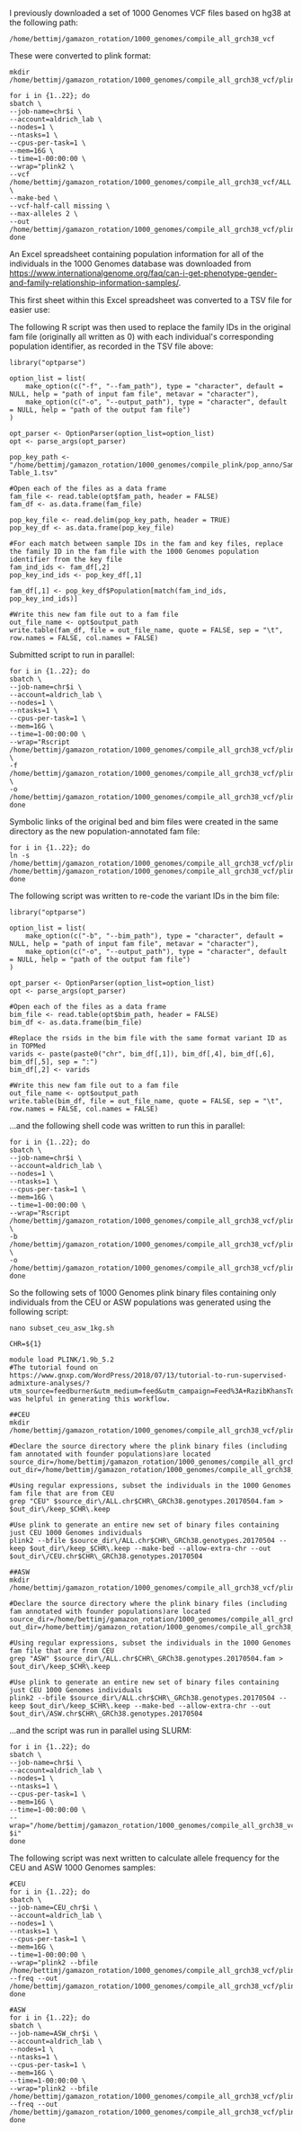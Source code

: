 I previously downloaded a set of 1000 Genomes VCF files based on hg38 at the following path:
```
/home/bettimj/gamazon_rotation/1000_genomes/compile_all_grch38_vcf
```

These were converted to plink format:
```
mkdir /home/bettimj/gamazon_rotation/1000_genomes/compile_all_grch38_vcf/plink

for i in {1..22}; do
sbatch \
--job-name=chr$i \
--account=aldrich_lab \
--nodes=1 \
--ntasks=1 \
--cpus-per-task=1 \
--mem=16G \
--time=1-00:00:00 \
--wrap="plink2 \
--vcf /home/bettimj/gamazon_rotation/1000_genomes/compile_all_grch38_vcf/ALL.chr$i\_GRCh38.genotypes.20170504.vcf.gz \
--make-bed \
--vcf-half-call missing \
--max-alleles 2 \
--out /home/bettimj/gamazon_rotation/1000_genomes/compile_all_grch38_vcf/plink/ALL.chr$i\_GRCh38.genotypes.20170504"
done
```

An Excel spreadsheet containing population information for all of the individuals in the 1000 Genomes database was downloaded from https://www.internationalgenome.org/faq/can-i-get-phenotype-gender-and-family-relationship-information-samples/.

This first sheet within this Excel spreadsheet was converted to a TSV file for easier use:


The following R script was then used to replace the family IDs in the original fam file (originally all written as 0) with each individual's corresponding population identifier, as recorded in the TSV file above:


```
library("optparse")

option_list = list(
	make_option(c("-f", "--fam_path"), type = "character", default = NULL, help = "path of input fam file", metavar = "character"),
	make_option(c("-o", "--output_path"), type = "character", default = NULL, help = "path of the output fam file")
)

opt_parser <- OptionParser(option_list=option_list)
opt <- parse_args(opt_parser)

pop_key_path <- "/home/bettimj/gamazon_rotation/1000_genomes/compile_plink/pop_anno/Sample_Info-Table_1.tsv"

#Open each of the files as a data frame
fam_file <- read.table(opt$fam_path, header = FALSE)
fam_df <- as.data.frame(fam_file)

pop_key_file <- read.delim(pop_key_path, header = TRUE)
pop_key_df <- as.data.frame(pop_key_file)

#For each match between sample IDs in the fam and key files, replace the family ID in the fam file with the 1000 Genomes population identifier from the key file
fam_ind_ids <- fam_df[,2]
pop_key_ind_ids <- pop_key_df[,1]

fam_df[,1] <- pop_key_df$Population[match(fam_ind_ids, pop_key_ind_ids)]

#Write this new fam file out to a fam file
out_file_name <- opt$output_path
write.table(fam_df, file = out_file_name, quote = FALSE, sep = "\t", row.names = FALSE, col.names = FALSE)
```

Submitted script to run in parallel:
```
for i in {1..22}; do
sbatch \
--job-name=chr$i \
--account=aldrich_lab \
--nodes=1 \
--ntasks=1 \
--cpus-per-task=1 \
--mem=16G \
--time=1-00:00:00 \
--wrap="Rscript /home/bettimj/gamazon_rotation/1000_genomes/compile_all_grch38_vcf/plink/pop_anno/annotate_fam_with_pops_1kg_hg38.R \
-f /home/bettimj/gamazon_rotation/1000_genomes/compile_all_grch38_vcf/plink/ALL.chr$i\_GRCh38.genotypes.20170504.fam \
-o /home/bettimj/gamazon_rotation/1000_genomes/compile_all_grch38_vcf/plink/pop_anno/ALL.chr$i\_GRCh38.genotypes.20170504.fam"
done
```

Symbolic links of the original bed and bim files were created in the same directory as the new population-annotated fam file:
```
for i in {1..22}; do
ln -s /home/bettimj/gamazon_rotation/1000_genomes/compile_all_grch38_vcf/plink/ALL.chr$i\_GRCh38.genotypes.20170504.bed /home/bettimj/gamazon_rotation/1000_genomes/compile_all_grch38_vcf/plink/pop_anno
done
```

The following script was written to re-code the variant IDs in the bim file:


```
library("optparse")

option_list = list(
	make_option(c("-b", "--bim_path"), type = "character", default = NULL, help = "path of input fam file", metavar = "character"),
	make_option(c("-o", "--output_path"), type = "character", default = NULL, help = "path of the output fam file")
)

opt_parser <- OptionParser(option_list=option_list)
opt <- parse_args(opt_parser)

#Open each of the files as a data frame
bim_file <- read.table(opt$bim_path, header = FALSE)
bim_df <- as.data.frame(bim_file)

#Replace the rsids in the bim file with the same format variant ID as in TOPMed
varids <- paste(paste0("chr", bim_df[,1]), bim_df[,4], bim_df[,6], bim_df[,5], sep = ":")
bim_df[,2] <- varids

#Write this new fam file out to a fam file
out_file_name <- opt$output_path
write.table(bim_df, file = out_file_name, quote = FALSE, sep = "\t", row.names = FALSE, col.names = FALSE)
```

...and the following shell code was written to run this in parallel:
```
for i in {1..22}; do
sbatch \
--job-name=chr$i \
--account=aldrich_lab \
--nodes=1 \
--ntasks=1 \
--cpus-per-task=1 \
--mem=16G \
--time=1-00:00:00 \
--wrap="Rscript /home/bettimj/gamazon_rotation/1000_genomes/compile_all_grch38_vcf/plink/pop_anno/recode_bim_with_snpid_hg38.R \
-b /home/bettimj/gamazon_rotation/1000_genomes/compile_all_grch38_vcf/plink/ALL.chr$i\_GRCh38.genotypes.20170504.bim \
-o /home/bettimj/gamazon_rotation/1000_genomes/compile_all_grch38_vcf/plink/pop_anno/ALL.chr$i\_GRCh38.genotypes.20170504.bim"
done
```

So the following sets of 1000 Genomes plink binary files containing only individuals from the CEU or ASW populations was generated using the following script:
```
nano subset_ceu_asw_1kg.sh

CHR=${1}

module load PLINK/1.9b_5.2
#The tutorial found on https://www.gnxp.com/WordPress/2018/07/13/tutorial-to-run-supervised-admixture-analyses/?utm_source=feedburner&utm_medium=feed&utm_campaign=Feed%3A+RazibKhansTotalFeed+%28Razib+Khan%27s+total+feed%29 was helpful in generating this workflow.

##CEU
mkdir /home/bettimj/gamazon_rotation/1000_genomes/compile_all_grch38_vcf/plink/pop_anno/ceu

#Declare the source directory where the plink binary files (including fam annotated with founder populations)are located
source_dir=/home/bettimj/gamazon_rotation/1000_genomes/compile_all_grch38_vcf/plink/pop_anno
out_dir=/home/bettimj/gamazon_rotation/1000_genomes/compile_all_grch38_vcf/plink/pop_anno/ceu

#Using regular expressions, subset the individuals in the 1000 Genomes fam file that are from CEU 
grep "CEU" $source_dir\/ALL.chr$CHR\_GRCh38.genotypes.20170504.fam > $out_dir\/keep_$CHR\.keep

#Use plink to generate an entire new set of binary files containing just CEU 1000 Genomes individuals
plink2 --bfile $source_dir\/ALL.chr$CHR\_GRCh38.genotypes.20170504 --keep $out_dir\/keep_$CHR\.keep --make-bed --allow-extra-chr --out $out_dir\/CEU.chr$CHR\_GRCh38.genotypes.20170504

##ASW
mkdir /home/bettimj/gamazon_rotation/1000_genomes/compile_all_grch38_vcf/plink/pop_anno/asw

#Declare the source directory where the plink binary files (including fam annotated with founder populations)are located
source_dir=/home/bettimj/gamazon_rotation/1000_genomes/compile_all_grch38_vcf/plink/pop_anno
out_dir=/home/bettimj/gamazon_rotation/1000_genomes/compile_all_grch38_vcf/plink/pop_anno/asw

#Using regular expressions, subset the individuals in the 1000 Genomes fam file that are from CEU 
grep "ASW" $source_dir\/ALL.chr$CHR\_GRCh38.genotypes.20170504.fam > $out_dir\/keep_$CHR\.keep

#Use plink to generate an entire new set of binary files containing just CEU 1000 Genomes individuals
plink2 --bfile $source_dir\/ALL.chr$CHR\_GRCh38.genotypes.20170504 --keep $out_dir\/keep_$CHR\.keep --make-bed --allow-extra-chr --out $out_dir\/ASW.chr$CHR\_GRCh38.genotypes.20170504
```

...and the script was run in parallel using SLURM:
```
for i in {1..22}; do
sbatch \
--job-name=chr$i \
--account=aldrich_lab \
--nodes=1 \
--ntasks=1 \
--cpus-per-task=1 \
--mem=16G \
--time=1-00:00:00 \
--wrap="/home/bettimj/gamazon_rotation/1000_genomes/compile_all_grch38_vcf/plink/pop_anno/subset_ceu_asw_1kg.sh $i"
done
```

The following script was next written to calculate allele frequency for the CEU and ASW 1000 Genomes samples:
```
#CEU
for i in {1..22}; do
sbatch \
--job-name=CEU_chr$i \
--account=aldrich_lab \
--nodes=1 \
--ntasks=1 \
--cpus-per-task=1 \
--mem=16G \
--time=1-00:00:00 \
--wrap="plink2 --bfile /home/bettimj/gamazon_rotation/1000_genomes/compile_all_grch38_vcf/plink/pop_anno/ceu/CEU.chr$i\_GRCh38.genotypes.20170504 --freq --out /home/bettimj/gamazon_rotation/1000_genomes/compile_all_grch38_vcf/plink/pop_anno/ceu/CEU.chr$i\_GRCh38.genotypes.20170504"
done

#ASW
for i in {1..22}; do
sbatch \
--job-name=ASW_chr$i \
--account=aldrich_lab \
--nodes=1 \
--ntasks=1 \
--cpus-per-task=1 \
--mem=16G \
--time=1-00:00:00 \
--wrap="plink2 --bfile /home/bettimj/gamazon_rotation/1000_genomes/compile_all_grch38_vcf/plink/pop_anno/asw/ASW.chr$i\_GRCh38.genotypes.20170504 --freq --out /home/bettimj/gamazon_rotation/1000_genomes/compile_all_grch38_vcf/plink/pop_anno/asw/ASW.chr$i\_GRCh38.genotypes.20170504"
done
```
